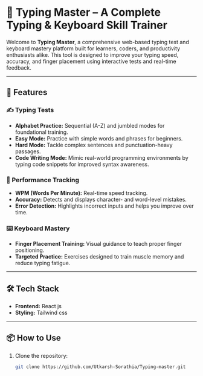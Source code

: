 # 🧠 Typing Master – A Complete Typing & Keyboard Skill Trainer

Welcome to **Typing Master**, a comprehensive web-based typing test and keyboard mastery platform built for learners, coders, and productivity enthusiasts alike. This tool is designed to improve your typing speed, accuracy, and finger placement using interactive tests and real-time feedback.

---

## 🚀 Features

### ✍️ Typing Tests
- **Alphabet Practice:** Sequential (A-Z) and jumbled modes for foundational training.
- **Easy Mode:** Practice with simple words and phrases for beginners.
- **Hard Mode:** Tackle complex sentences and punctuation-heavy passages.
- **Code Writing Mode:** Mimic real-world programming environments by typing code snippets for improved syntax awareness.

### 🎯 Performance Tracking
- **WPM (Words Per Minute):** Real-time speed tracking.
- **Accuracy:** Detects and displays character- and word-level mistakes.
- **Error Detection:** Highlights incorrect inputs and helps you improve over time.

### ⌨️ Keyboard Mastery
- **Finger Placement Training:** Visual guidance to teach proper finger positioning.
- **Targeted Practice:** Exercises designed to train muscle memory and reduce typing fatigue.

---

## 🛠️ Tech Stack

- **Frontend:** React js  
- **Styling:** Tailwind css

---

<!-- ## 📸 Screenshots

*(Optional – Insert images or GIFs of the interface, modes, and results page)*

--- -->

## 📦 How to Use

1. Clone the repository:

   ```bash
   git clone https://github.com/Utkarsh-Sorathia/Typing-master.git
